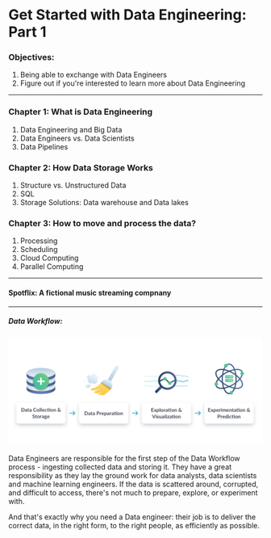 # Get Started with Data Engineering: Part 1
### Objectives:
1. Being able to exchange with Data Engineers
2. Figure out if you're interested to learn more about Data Engineering
------------------------
### Chapter 1: What is Data Engineering
1. Data Engineering and Big Data
2. Data Engineers vs. Data Scientists
3. Data Pipelines
### Chapter 2: How Data Storage Works
1. Structure vs. Unstructured Data
2. SQL
3. Storage Solutions: Data warehouse and Data lakes
### Chapter 3: How to move and process the data?
1. Processing
2. Scheduling
3. Cloud Computing
4. Parallel Computing
----------------------
#### Spotflix: A fictional music streaming compnany
-----------------
##### Data Workflow:
![](https://github.com/Harsha2409/data-engineering-part1-blog/blob/main/workflow.PNG)

Data Engineers are responsible for the first step of the Data Workflow process - ingesting collected data and storing it. They have a great responsibility as they lay the ground work for data analysts, data scientists and machine learning engineers. If the data is scattered around, corrupted, and difficult to access, there's not much to prepare, explore, or experiment with.

And that's exactly why you need a Data engineer: their job is to deliver the correct data, in the right form, to the right people, as efficiently as possible.

